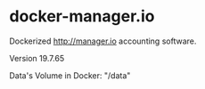 # docker-manager.io

Dockerized http://manager.io accounting software.

Version 19.7.65

Data's Volume in Docker: "/data"
